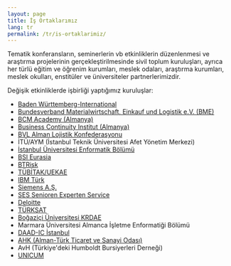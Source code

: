 ```yaml
---
layout: page
title: İş Ortaklarımız
lang: tr
permalink: /tr/is-ortaklarimiz/
---
```


<p>
Tematik konferansların, seminerlerin vb etkinliklerin düzenlenmesi ve araştırma projelerinin gerçekleştirilmesinde sivil toplum kuruluşları, ayrıca her türlü eğitim ve öğrenim kurumları, meslek odaları, araştırma kurumları, meslek okulları, enstitüler ve üniversiteler partnerlerimizdir.
</p>

<p>
Değişik etkinliklerde işbirliği yaptığımız kuruluşlar:
</p>

<div class="p-3">
<ul> 
    <li><i class="bx bx-chevron-right"></i><a target="_blank" href="http://www.bw-i.de/deu/">Baden Württemberg-International</a></li> 
    <li><i class="bx bx-chevron-right"></i><a target="_blank" href="http://www.bme.de/">Bundesverband Materialwirtschaft, Einkauf und Logistik e.V. (BME)</a></li> 
    <li><i class="bx bx-chevron-right"></i><a target="_blank" href="http://www.bcmacademy.de/">BCM Academy (Almanya)</a></li> 
    <li><i class="bx bx-chevron-right"></i><a target="_blank" href="http://www.bciforum.org/">Business Continuity Institut (Almanya)</a></li> 
    <li><i class="bx bx-chevron-right"></i><a href="http://www.bvl.de/">BVL Alman Lojistik Konfederasyonu</a></li> 
    <li><i class="bx bx-chevron-right"></i>İTÜ/AYM (İstanbul Teknik Üniversitesi Afet Yönetim Merkezi)</li> 
    <li><i class="bx bx-chevron-right"></i><a target="_blank" href="http://enformatik.istanbul.edu.tr/">İstanbul Üniversitesi Enformatik Bölümü</a></li>
    <li><i class="bx bx-chevron-right"></i><a target="_blank" href="http://www.bsi-turkey.com/">BSI Eurasia</a></li> 
    <li><i class="bx bx-chevron-right"></i><a target="_blank" href="http://www.btrisk.com/">BTRisk</a></li> 
    <li><i class="bx bx-chevron-right"></i><a target="_blank" href="http://www.uekae.tubitak.gov.tr/">TÜBİTAK/UEKAE</a></li> 
    <li><i class="bx bx-chevron-right"></i><a target="_blank" href="http://www.ibm.com/tr/tr/">IBM Türk</a></li> 
    <li><i class="bx bx-chevron-right"></i><a target="_blank" href="http://www.siemens.com.tr/">Siemens A.Ş.</a></li> 
    <li><i class="bx bx-chevron-right"></i><a href="http://www.ses-bonn.de/">SES Senioren Experten Service</a></li> 
    <li><i class="bx bx-chevron-right"></i><a target="_blank" href="http://www.deloitte.com.tr/">Deloitte</a></li> 
    <li><i class="bx bx-chevron-right"></i><a target="_blank" href="http://www.turksat.com.tr/">TÜRKSAT</a></li> 
    <li><i class="bx bx-chevron-right"></i><a target="_blank" href="http://www.koeri.boun.edu.tr/">Boğaziçi Üniversitesi KRDAE</a></li> 
    <li><i class="bx bx-chevron-right"></i>Marmara Üniversitesi Almanca İşletme Enformatiği Bölümü</li> 
    <li><i class="bx bx-chevron-right"></i><a target="_blank" href="http://www.daad-istanbul.com/">DAAD-IC İstanbul</a></li> 
    <li><i class="bx bx-chevron-right"></i><a target="_blank" href="http://www.dtr-ihk.de/">AHK (Alman-Türk Ticaret ve Sanayi&nbsp;Odası)</a></li> 
    <li><i class="bx bx-chevron-right"></i>AvH (Türkiye'deki Humboldt Bursiyerleri&nbsp;Derneği)</li> 
    <li><i class="bx bx-chevron-right"></i><a href="http://unicum.com.tr/">UNICUM</a></li> 
</ul>
</div>